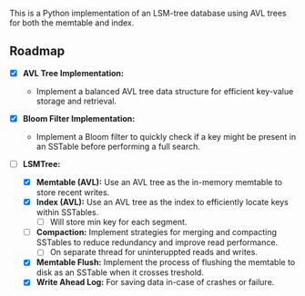 This is a Python implementation of an LSM-tree database using AVL trees for both the memtable and index.

## Roadmap

- [x]  **AVL Tree Implementation:**
   - Implement a balanced AVL tree data structure for efficient key-value storage and retrieval.

- [x]  **Bloom Filter Implementation:**
   - Implement a Bloom filter to quickly check if a key might be present in an SSTable before performing a full search.

- [ ]  **LSMTree:**
   - [x] **Memtable (AVL):** Use an AVL tree as the in-memory memtable to store recent writes.
   - [x] **Index (AVL):** Use an AVL tree as the index to efficiently locate keys within SSTables.
      - [ ] Will store min key for each segment.
   - [ ] **Compaction:** Implement strategies for merging and compacting SSTables to reduce redundancy and improve read performance.
      - [ ] On separate thread for uninteruppted reads and writes. 
   - [x] **Memtable Flush:** Implement the process of flushing the memtable to disk as an SSTable when it crosses treshold.
   - [x] **Write Ahead Log:** For saving data in-case of crashes or failure.
